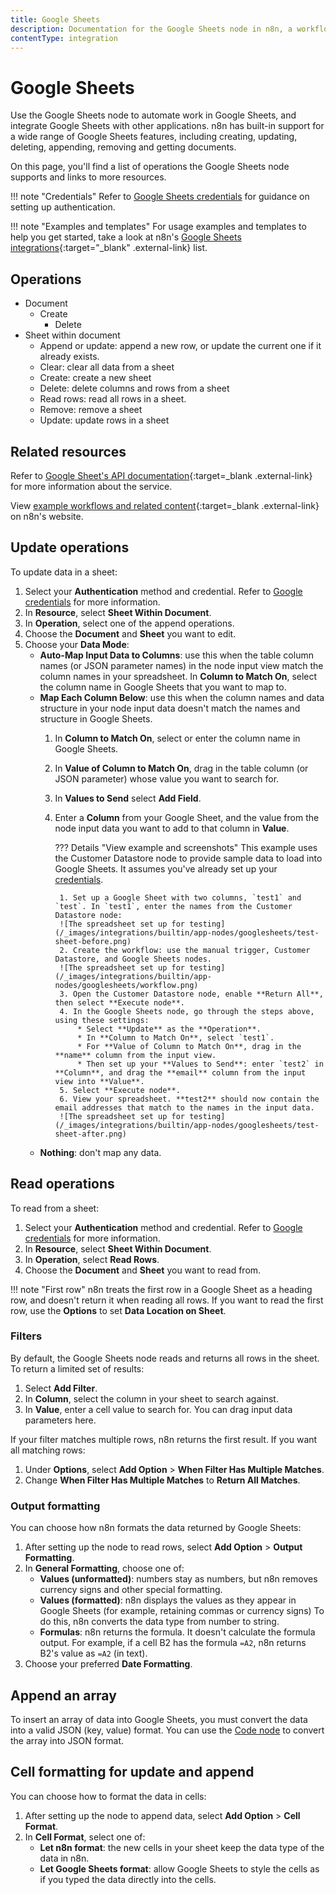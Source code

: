 ```yaml
---
title: Google Sheets
description: Documentation for the Google Sheets node in n8n, a workflow automation platform. Includes details of operations and configuration, and links to examples and credentials information.
contentType: integration
---
```


# Google Sheets

Use the Google Sheets node to automate work in Google Sheets, and integrate Google Sheets with other applications. n8n has built-in support for a wide range of Google Sheets features, including creating, updating, deleting, appending, removing and getting documents. 

On this page, you'll find a list of operations the Google Sheets node supports and links to more resources.

!!! note "Credentials"
    Refer to [Google Sheets credentials](/integrations/builtin/credentials/google/) for guidance on setting up authentication. 

!!! note "Examples and templates"
    For usage examples and templates to help you get started, take a look at n8n's [Google Sheets integrations](https://n8n.io/integrations/google-sheets/){:target="_blank" .external-link} list.


## Operations

* Document
  * Create
	* Delete
* Sheet within document
	* Append or update: append a new row, or update the current one if it already exists.
	* Clear: clear all data from a sheet
	* Create: create a new sheet
	* Delete: delete columns and rows from a sheet
	* Read rows: read all rows in a sheet.
	* Remove: remove a sheet
	* Update: update rows in a sheet

## Related resources

Refer to [Google Sheet's API documentation](https://developers.google.com/sheets/api){:target=_blank .external-link} for more information about the service.

View [example workflows and related content](https://n8n.io/integrations/google-sheets/){:target=_blank .external-link} on n8n's website.

## Update operations

To update data in a sheet:

1. Select your **Authentication** method and credential. Refer to [Google credentials](/integrations/builtin/credentials/google/) for more information.
2. In **Resource**, select **Sheet Within Document**.
3. In **Operation**, select one of the append operations.
4. Choose the **Document** and **Sheet** you want to edit.
5. Choose your **Data Mode**:
	* **Auto-Map Input Data to Columns**: use this when the table column names (or JSON parameter names) in the node input view match the column names in your spreadsheet. In **Column to Match On**, select the column name in Google Sheets that you want to map to.
	* **Map Each Column Below**: use this when the column names and data structure in your node input data doesn't match the names and structure in Google Sheets. 
		1. In **Column to Match On**, select or enter the column name in Google Sheets. 
		2. In **Value of Column to Match On**, drag in the table column (or JSON parameter) whose value you want to search for. 
		3. In **Values to Send** select **Add Field**. 
		4. Enter a **Column** from your Google Sheet, and the value from the node input data you want to add to that column in **Value**.

			??? Details "View example and screenshots"
				This example uses the Customer Datastore node to provide sample data to load into Google Sheets. It assumes you've already set up your [credentials](/integrations/builtin/credentials/google/).

				1. Set up a Google Sheet with two columns, `test1` and `test`. In `test1`, enter the names from the Customer Datastore node:  
				![The spreadsheet set up for testing](/_images/integrations/builtin/app-nodes/googlesheets/test-sheet-before.png)  
				2. Create the workflow: use the manual trigger, Customer Datastore, and Google Sheets nodes.  
				![The spreadsheet set up for testing](/_images/integrations/builtin/app-nodes/googlesheets/workflow.png)  
				3. Open the Customer Datastore node, enable **Return All**, then select **Execute node**.
				4. In the Google Sheets node, go through the steps above, using these settings:
					* Select **Update** as the **Operation**.
					* In **Column to Match On**, select `test1`.
					* For **Value of Column to Match On**, drag in the **name** column from the input view.
					* Then set up your **Values to Send**: enter `test2` in **Column**, and drag the **email** column from the input view into **Value**.
				5. Select **Execute node**.
				6. View your spreadsheet. **test2** should now contain the email addresses that match to the names in the input data.  
				![The spreadsheet set up for testing](/_images/integrations/builtin/app-nodes/googlesheets/test-sheet-after.png)  

	* **Nothing**: don't map any data.


## Read operations

To read from a sheet:

1. Select your **Authentication** method and credential. Refer to [Google credentials](/integrations/builtin/credentials/google/) for more information.
2. In **Resource**, select **Sheet Within Document**.
3. In **Operation**, select **Read Rows**.
4. Choose the **Document** and **Sheet** you want to read from.

!!! note "First row"
	n8n treats the first row in a Google Sheet as a heading row, and doesn't return it when reading all rows. If you want to read the first row, use the **Options** to set **Data Location on Sheet**.

### Filters

By default, the Google Sheets node reads and returns all rows in the sheet. To return a limited set of results:

1. Select **Add Filter**.
2. In **Column**, select the column in your sheet to search against.
3. In **Value**, enter a cell value to search for. You can drag input data parameters here.

If your filter matches multiple rows, n8n returns the first result. If you want all matching rows:

1. Under **Options**, select **Add Option** > **When Filter Has Multiple Matches**.
2. Change **When Filter Has Multiple Matches** to **Return All Matches**.

### Output formatting

You can choose how n8n formats the data returned by Google Sheets:

1. After setting up the node to read rows, select **Add Option** > **Output Formatting**.
2. In **General Formatting**, choose one of:
	* **Values (unformatted)**: numbers stay as numbers, but n8n removes currency signs and other special formatting.
	* **Values (formatted)**: n8n displays the values as they appear in Google Sheets (for example, retaining commas or currency signs) To do this, n8n converts the data type from number to string.
	* **Formulas**: n8n returns the formula. It doesn't calculate the formula output. For example, if a cell B2 has the formula `=A2`, n8n returns B2's value as `=A2` (in text).
3. Choose your preferred **Date Formatting**.

## Append an array

To insert an array of data into Google Sheets, you must convert the data into a valid JSON (key, value) format. You can use the [Code node](/integrations/builtin/core-nodes/n8n-nodes-base.code/) to convert the array into JSON format.

## Cell formatting for update and append

You can choose how to format the data in cells:

1. After setting up the node to append data, select **Add Option** > **Cell Format**.
2. In **Cell Format**, select one of:
	* **Let n8n format**: the new cells in your sheet keep the data type of the data in n8n.
	* **Let Google Sheets format**: allow Google Sheets to style the cells as if you typed the data directly into the cells.



